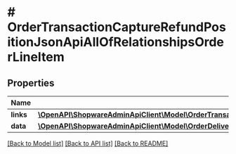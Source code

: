 # # OrderTransactionCaptureRefundPositionJsonApiAllOfRelationshipsOrderLineItem

## Properties

Name | Type | Description | Notes
------------ | ------------- | ------------- | -------------
**links** | [**\OpenAPI\ShopwareAdminApiClient\Model\OrderTransactionCaptureRefundPositionJsonApiAllOfRelationshipsOrderLineItemLinks**](OrderTransactionCaptureRefundPositionJsonApiAllOfRelationshipsOrderLineItemLinks.md) |  | [optional]
**data** | [**\OpenAPI\ShopwareAdminApiClient\Model\OrderDeliveryPositionJsonApiAllOfRelationshipsOrderLineItemData**](OrderDeliveryPositionJsonApiAllOfRelationshipsOrderLineItemData.md) |  | [optional]

[[Back to Model list]](../../README.md#models) [[Back to API list]](../../README.md#endpoints) [[Back to README]](../../README.md)
